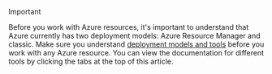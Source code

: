 > [!IMPORTANT]
> Before you work with Azure resources, it's important to understand that Azure currently has two deployment models: Azure Resource Manager and classic. Make sure you understand [deployment models and tools](../articles/azure-classic-rm.md) before you work with any Azure resource. You can view the documentation for different tools by clicking the tabs at the top of this article.
